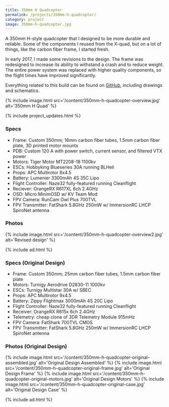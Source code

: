 ```yaml
---
title: 350mm H Quadcopter
permalink: /projects/350mm-h-quadcopter/
category: project
image: 350mm-h-quadcopter.jpg
---
```


A 350mm H-style quadcopter that I designed to be more durable and reliable. Some of the components I reused from the X-quad, but on a lot of things, like the carbon fiber frame, I started fresh.

In early 2017, I made some revisions to the design. The frame was redesigned to increase its ability to withstand a crash and to reduce weight. The entire power system was replaced with higher quality components, so the flight times have improved significantly.

Everything related to this build can be found on [GitHub](https://github.com/codeThatThinks/Quadcopter), including drawings and schematics.

{% include image.html src='/content/350mm-h-quadcopter-overview.jpg' alt='350mm H Quad' %}

{% include project_updates.html %}

### Specs

* Frame: Custom 350mm; 16mm carbon fiber tubes, 1.5mm carbon fiber plate, 3D printed motor mounts
* PDB: Custom 120 A with power switch, current sensor, and filtered VTX power
* Motors: Tiger Motor MT2208-18 1100kv
* ESCs: Hobbyking Blueseries 30A running BLHeli
* Props: APC Multirotor 8x4.5
* Battery: Lumenier 3300mAh 4S 35C Lipo
* Flight Controller: Naze32 fully-featured running Cleanflight
* Reciever: OrangeRX R617XL 6ch 2.4GHz
* OSD: Micro MinimOSD w/ KV Team Mod
* FPV Camera: RunCam Owl Plus 700TVL
* FPV Transmitter: FatShark 5.8GHz 250mW w/ ImmersionRC LHCP SpiroNet antenna

### Photos
{% include image.html src='/content/350mm-h-quadcopter-overview2.jpg' alt='Revised design' %}

{% include ad.html %}

### Specs (Original Design)

* Frame: Custom 350mm; 25mm carbon fiber tubes, 1.5mm carbon fiber plate
* Motors: Turnigy Aerodrive D2830-11 1000kv
* ESCs: Turnigy Multistar 30A w/ SBEC
* Props: APC Multirotor 9x4.5
* Battery: Zippy Flightmax 3000mAh 4S 20C Lipo
* Flight Controller: Naze32 fully-featured running Cleanflight
* Receiver: OrangeRX R615x 6ch 2.4GHz
* Telemetry: cheap clone of 3DR Telemetry Module 915mHz
* FPV Camera: FatShark 700TVL CMOS
* FPV Transmitter: FatShark 5.8GHz 250mW w/ ImmersionRC LHCP SpiroNet antenna

### Photos (Original Design)
{% include image.html src='/content/350mm-h-quadcopter-original-assembled.jpg' alt='Original Design Assembled' %}
{% include image.html src='/content/350mm-h-quadcopter-original-frame.jpg' alt='Original Design Frame' %}
{% include image.html src='/content/350mm-h-quadcopter-original-motors.jpg' alt='Original Design Motors' %}
{% include image.html src='/content/350mm-h-quadcopter-original-case.jpg' alt='Original Design Case' %}

{% include ad.html %}
